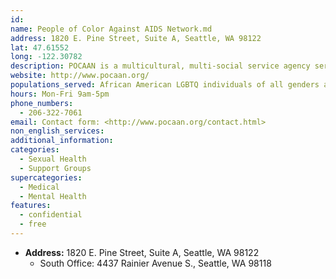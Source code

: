 ```yaml
---
id: 
name: People of Color Against AIDS Network.md
address: 1820 E. Pine Street, Suite A, Seattle, WA 98122
lat: 47.61552
long: -122.30782
description: POCAAN is a multicultural, multi-social service agency serving marginalized communities in Seattle and greater King County. POCAAN is committed to providing comprehensive, multicultural awareness and prevention messages aimed at addressing health disparities experienced in diverse communities.
website: http://www.pocaan.org/
populations_served: African American LGBTQ individuals of all genders and orientations, ages 16+
hours: Mon-Fri 9am-5pm
phone_numbers:
  - 206-322-7061
email: Contact form: <http://www.pocaan.org/contact.html>
non_english_services: 
additional_information:
categories:
  - Sexual Health
  - Support Groups
supercategories:
  - Medical
  - Mental Health
features:
  - confidential
  - free
---
```

- **Address:** 1820 E. Pine Street, Suite A, Seattle, WA 98122
   - South Office: 4437 Rainier Avenue S., Seattle, WA 98118
